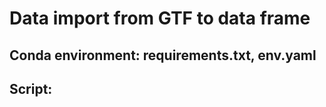 # Data import from GTF to data frame

## Conda environment: requirements.txt, env.yaml 

## Script: 
